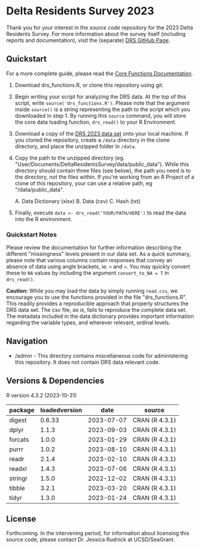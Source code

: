 # Delta Residents Survey 2023

Thank you for your interest in the *source code repository* for the 2023 Delta Residents Survey. For more information about the survey itself (including reports and documentation), visit the (separate) [DRS GitHub Page](https://ktomari.github.io/DeltaResidentsSurvey/).

## Quickstart

For a more complete guide, please read the [Core Functions Documentation](https://ktomari.github.io/DeltaResidentsSurvey/doc_drs_functions.html).

1. Download drs_functions.R, or clone this repository using git.

2. Begin writing your script for analyzing the DRS data. At the top of this script, write `source('drs_functions.R')`. Please note that the argument inside `source()` is a string representing the path to the script which you downloaded in step 1. By running this `source` command, you will store the core data loading function, `drs_read()` to your R Environment.

3. Download a copy of the [DRS 2023 data set](https://www.openicpsr.org/openicpsr/project/195447/version/V1/view?path=/openicpsr/195447/fcr:versions/V1/DRS-public-data_2023_12_01.zip&type=file) onto your local machine. If you cloned the repository, create a `/data` directory in the clone directory, and place the unzipped folder in `/data`. 

4. Copy the path to the unzipped directory (eg. "User/Documents/DeltaResidentsSurvey/data/public_data"). While this directory should contain three files (see below), the path you need is to the directory, not the files within. If you're working from an R Project of a clone of this repository, your can use a relative path, eg "/data/public_data".

    A. Data Dictionary (xlsx)
    B. Data (csv)
    C. Hash (txt)

5. Finally, execute `data <- drs_read('YOUR/PATH/HERE')` to read the data into the R environment. 

### Quickstart Notes

Please review the documentation for further information describing the different "missingness" levels present in our data set. As a quick summary, please note that various columns contain responses that convey an absence of data using angle brackets, ie. `<` and `>`. You may quickly convert these to `NA` values by including the argument `convert_to_NA = T` in `drs_read()`.

**Caution:** While you may load the data by simply running `read.csv`, we encourage you to use the functions provided in the file "drs_functions.R". This readily provides a reproducible approach that properly structures the DRS data set. The csv file, *as is*, fails to reproduce the complete data set. The metadata included in the data dictionary provides important information regarding the variable types, and wherever relevant, ordinal levels.

## Navigation

* /admin - This directory contains miscellaneous code for administering this repository. It does not contain DRS data relevant code.

## Versions & Dependencies

R version 4.3.2 (2023-10-31)

|package|loadedversion|date      |source        |
|-------|-------------|----------|--------------|
|digest |0.6.33       |2023-07-07|CRAN (R 4.3.1)|
|dplyr  |1.1.3        |2023-09-03|CRAN (R 4.3.1)|
|forcats|1.0.0        |2023-01-29|CRAN (R 4.3.1)|
|purrr  |1.0.2        |2023-08-10|CRAN (R 4.3.1)|
|readr  |2.1.4        |2023-02-10|CRAN (R 4.3.1)|
|readxl |1.4.3        |2023-07-06|CRAN (R 4.3.1)|
|stringr|1.5.0        |2022-12-02|CRAN (R 4.3.1)|
|tibble |3.2.1        |2023-03-20|CRAN (R 4.3.1)|
|tidyr  |1.3.0        |2023-01-24|CRAN (R 4.3.1)|

## License

Forthcoming. In the intervening period, for information about licensing this source code, please contact Dr. Jessica Rudnick at UCSD/SeaGrant.

